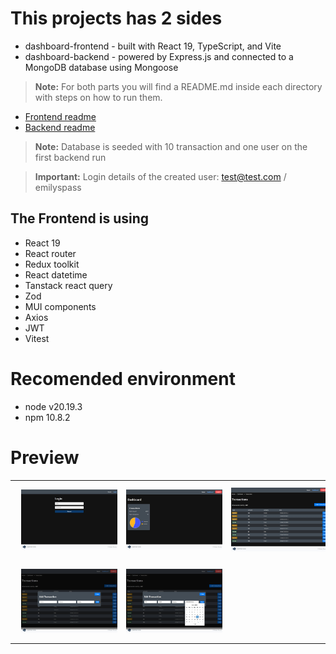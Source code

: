# This projects has 2 sides
- dashboard-frontend - built with React 19, TypeScript, and Vite
- dashboard-backend - powered by Express.js and connected to a MongoDB database using Mongoose

> **Note:** For both parts you will find a README.md inside each directory with steps on how to run them.
- <a href="https://github.com/nicolasflorth/dashboard-app/blob/main/dashboard-frontend/README.md" title="Frontend readme" target="_blank">Frontend readme</a>
- <a href="https://github.com/nicolasflorth/dashboard-app/blob/main/dashboard-backend/README.md" title="Backend readme" target="_blank">Backend readme</a>

> **Note:** Database is seeded with 10 transaction and one user on the first backend run

> **Important:** Login details of the created user: test@test.com / emilyspass

## The Frontend is using
- React 19
- React router
- Redux toolkit
- React datetime
- Tanstack react query
- Zod
- MUI components
- Axios
- JWT
- Vitest


# Recomended environment
- node v20.19.3 
- npm 10.8.2


# Preview
<table>
  <tr>
    <td>
      <a href="images/login-page.jpg" target="_blank">
        <img src="images/login-page.jpg" alt="Login page" width="250" style="margin:10px;" />
      </a>
    </td>
    <td>
      <a href="images/dashboard-page.jpg" target="_blank">
        <img src="images/dashboard-page.jpg" alt="Dashboard page" width="250" style="margin:10px;" />
      </a>
    </td>
    <td>
      <a href="images/transactions-listing.jpg" target="_blank">
        <img src="images/transactions-listing.jpg" alt="Transactions listing" width="250" style="margin:10px;" />
      </a>
    </td>
  </tr>
  <tr>
    <td>
      <a href="images/transactions-listing-add-transaction.jpg" target="_blank">
        <img src="images/transactions-listing-add-transaction.jpg" alt="Add transaction" width="250" style="margin:10px;" />
      </a>
    </td>
    <td>
      <a href="images/transactions-listing-edit-transaction.jpg" target="_blank">
        <img src="images/transactions-listing-edit-transaction.jpg" alt="Edit transaction" width="250" style="margin:10px;" />
      </a>
    </td>
  </tr>
</table>
